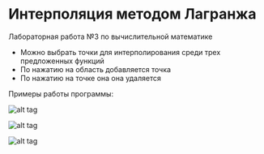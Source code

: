 # Интерполяция методом Лагранжа

Лабораторная работа №3 по вычислительной математике

- Можно выбрать точки для интерполирования среди трех предложенных функций
- По нажатию на область добавляется точка
- По нажатию на точке она она удаляется


Примеры работы программы:


![alt tag](https://pp.vk.me/c638517/v638517758/78d7/dY7lwqGfVug.jpg)

![alt tag](https://pp.vk.me/c638517/v638517758/78ff/y3h31IpDVpg.jpg)

![alt tag](https://pp.vk.me/c638517/v638517758/78eb/UR2z_FgEavY.jpg)

